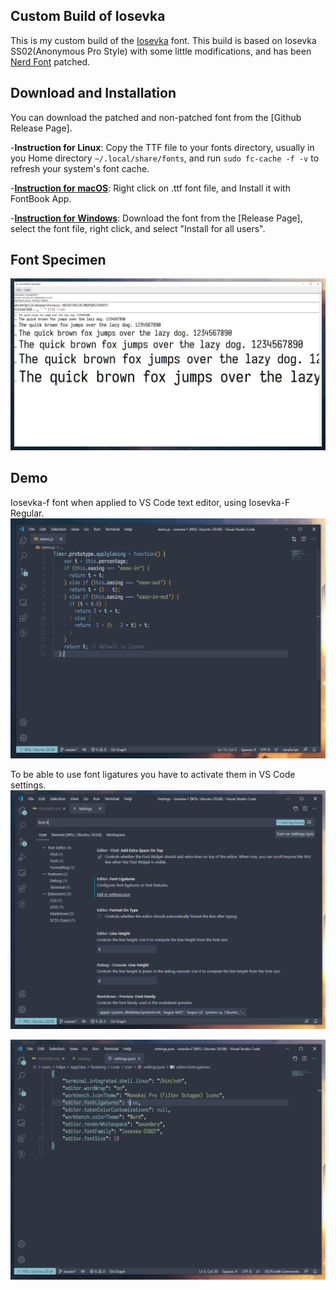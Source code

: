 ## Custom Build of Iosevka
This is my custom build of the [Iosevka](https://github.com/be5invis/Iosevka) font. This build is based on Iosevka SS02(Anonymous Pro Style) with some little modifications, and has been [Nerd Font](https://github.com/ryanoasis/nerd-fonts) patched.

## Download and Installation
You can download the patched and non-patched font from the [Github Release Page].

-**Instruction for Linux**: Copy the TTF file to your fonts directory, usually in you Home directory `~/.local/share/fonts`, and run `sudo fc-cache -f -v` to refresh your system's font cache.

-**[Instruction for macOS](https://support.apple.com/en-us/HT201749)**: Right click on .ttf font file, and Install it with FontBook App.

-**[Instruction for Windows](https://support.microsoft.com/en-us/help/314960/how-to-install-or-remove-a-font-in-windows#:~:text=Select%20Start%20%3E%20Settings%20%3E%20Personalization%20%3E%20Fonts%20%2C%20and%20then%20select,will%20download%20and%20install%20automatically.)**: Download the font from the [Release Page], select the font file, right click, and select "Install for all users".

## Font Specimen
![](https://raw.githubusercontent.com/Damia12/IosevkaSS02F/main/images/IosevkaSS02F.png)

## Demo
Iosevka-f font when applied to VS Code text editor, using Iosevka-F Regular.
![](https://github.com/Damia12/IosevkaSS02F/blob/main/images/Demo.png?raw=true)

To be able to use font ligatures you have to activate them in VS Code settings.
![](https://github.com/Damia12/IosevkaSS02F/blob/main/images/Settings.png?raw=true)

![](https://github.com/Damia12/IosevkaSS02F/blob/main/images/fontLigatures.png?raw=true)